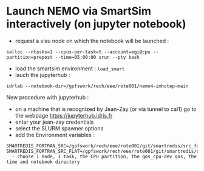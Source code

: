 # Launch NEMO via SmartSim interactively (on jupyter notebook)

  - request a visu node on which the notebook will be launched : 
```
salloc --ntasks=1 --cpus-per-task=5 --account=egi@cpu --partition=prepost --time=05:00:00 srun --pty bash
```
  - load the smartsim environment : ```load_smart```
  - lauch the jupyterhub :
```
idrlab --notebook-dir=/gpfswork/rech/eee/rote001/nemo4-imhotep-main
```

New procedure with jupyterhub :

  - on a machine that is recognized by Jean-Zay (or via tunnel to cal1) go to the webpage https://jupyterhub.idris.fr
  - enter your jean-zay credentials
  - select the SLURM spawner options
  - add the Environment variables : 
``` RAI_PATH=/gpfswork/rech/eee/rote001/git/RedisAI/bin/linux-x64-release/install-cpu/redisai.so
SMARTREDIS_FORTRAN_SRC=/gpfswork/rech/eee/rote001/git/smartredis/src_fortran
SMARTREDIS_FORTRAN_SRC_FLAT=/gpfswork/rech/eee/rote001/git/smartredis/src_fortran_flat``` 
  - choose 1 node, 1 task, the CPU partition, the qos_cpu-dev qos, the time and notebook directory


